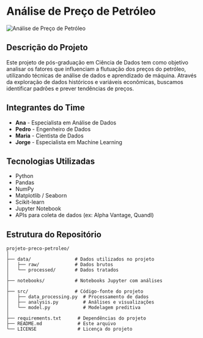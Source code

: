 # Análise de Preço de Petróleo
![Análise de Preço de Petróleo](https://img.freepik.com/vector-premium/plataformas-extraccion-petroleo-gas-concepto-desarrollo-tecnologia-perforacion-campos-petroliferos-estacion-torre-bomba-extraccion-alta-mar-plataforma-perforacion-plataforma-perforacion-buques-cisterna-ilustracion-vectorial_345238-1109.jpg?w=1380)
## Descrição do Projeto

Este projeto de pós-graduação em Ciência de Dados tem como objetivo analisar os fatores que influenciam a flutuação dos preços do petróleo, utilizando técnicas de análise de dados e aprendizado de máquina. Através da exploração de dados históricos e variáveis econômicas, buscamos identificar padrões e prever tendências de preços.

## Integrantes do Time

- **Ana** - Especialista em Análise de Dados
- **Pedro** - Engenheiro de Dados
- **Maria** - Cientista de Dados
- **Jorge** - Especialista em Machine Learning

## Tecnologias Utilizadas

- Python
- Pandas
- NumPy
- Matplotlib / Seaborn
- Scikit-learn
- Jupyter Notebook
- APIs para coleta de dados (ex: Alpha Vantage, Quandl)

## Estrutura do Repositório

```plaintext
projeto-preco-petroleo/
│
├── data/                # Dados utilizados no projeto
│   ├── raw/             # Dados brutos
│   └── processed/       # Dados tratados
│
├── notebooks/           # Notebooks Jupyter com análises
│
├── src/                 # Código-fonte do projeto
│   ├── data_processing.py  # Processamento de dados
│   ├── analysis.py         # Análises e visualizações
│   └── model.py            # Modelagem preditiva
│
├── requirements.txt      # Dependências do projeto
├── README.md             # Este arquivo
└── LICENSE               # Licença do projeto



